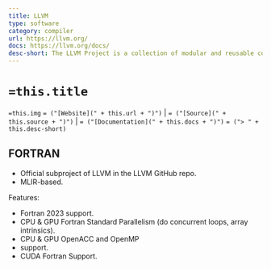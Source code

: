 ```yaml
---
title: LLVM
type: software
category: compiler
url: https://llvm.org/
docs: https://llvm.org/docs/
desc-short: The LLVM Project is a collection of modular and reusable compiler and toolchain technologies. Despite its name, LLVM has little to do with traditional virtual machines. The name "LLVM" itself is not an acronym; it is the full name of the project.
---
```

# `=this.title`

`=this.img` `= ("[Website](" + this.url + ")")` |  `= ("[Source](" + this.source + ")")` | `= ("[Documentation](" + this.docs + ")")`
`= ("> " + this.desc-short)`


## FORTRAN

- Official subproject of LLVM in the LLVM GitHub repo.
- MLIR-based.

Features:
- Fortran 2023 support.
- CPU & GPU Fortran Standard Parallelism (do concurrent loops, array intrinsics).
- CPU & GPU OpenACC and OpenMP
- support.
- CUDA Fortran Support.
